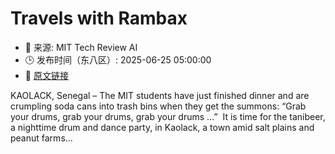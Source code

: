 # Travels with Rambax
- 📅 来源: MIT Tech Review AI
- 🕒 发布时间（东八区）: 2025-06-25 05:00:00
- 🔗 [原文链接](https://www.technologyreview.com/2025/06/24/1117703/travels-with-rambax/)

KAOLACK, Senegal – The MIT students have just finished dinner and are crumpling soda cans into trash bins when they get the summons: “Grab your drums, grab your drums, grab your drums …”&#160; It is time for the tanibeer, a nighttime drum and dance party, in Kaolack, a town amid salt plains and peanut farms&#8230;